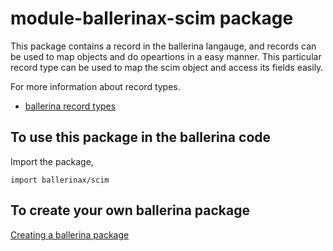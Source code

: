 # module-ballerinax-scim package
This package contains a record in the ballerina langauge, and records can be used to map objects and do opeartions in a easy manner. This particular record type can be used to map the scim object and access its fields easily.

For more information about record types.
* [ballerina record types](https://ballerina.io/learn/by-example/records/)

## To use this package in the ballerina code
Import the package,

```ballerina
import ballerinax/scim
```
## To create your own ballerina package
[Creating a ballerina package](https://docs.google.com/document/d/17w11v-Jt8N2afKQm8TB6zpDyMwN3Vbub/edit?usp=sharing&ouid=101373359904096888710&rtpof=true&sd=true)
